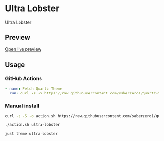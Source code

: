 # Ultra Lobster

[Ultra Lobster](#)

## Preview

[Open live preview](https://quartz-themes.github.io/ultra-lobster/)

## Usage

### GitHub Actions

```yaml
- name: Fetch Quartz Theme
  run: curl -s -S https://raw.githubusercontent.com/saberzero1/quartz-themes/master/action.sh | bash -s -- ultra-lobster
```

### Manual install

```bash
curl -s -S -o action.sh https://raw.githubusercontent.com/saberzero1/quartz-themes/master/action.sh

./action.sh ultra-lobster
```

```bash
just theme ultra-lobster
```
